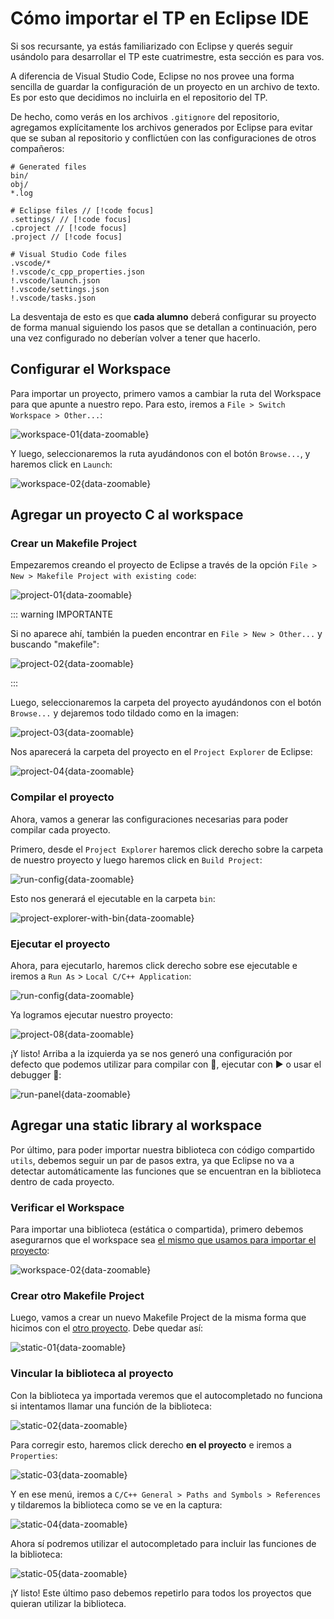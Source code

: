# Cómo importar el TP en Eclipse IDE

Si sos recursante, ya estás familiarizado con Eclipse y querés seguir usándolo
para desarrollar el TP este cuatrimestre, esta sección es para vos.

A diferencia de Visual Studio Code, Eclipse no nos provee una forma sencilla de
guardar la configuración de un proyecto en un archivo de texto. Es por esto que
decidimos no incluirla en el repositorio del TP.

De hecho, como verás en los archivos `.gitignore` del repositorio, agregamos
explícitamente los archivos generados por Eclipse para evitar que se suban al
repositorio y conflictúen con las configuraciones de otros compañeros:

```txt:line-numbers
# Generated files
bin/
obj/
*.log

# Eclipse files // [!code focus]
.settings/ // [!code focus]
.cproject // [!code focus]
.project // [!code focus]

# Visual Studio Code files
.vscode/*
!.vscode/c_cpp_properties.json
!.vscode/launch.json
!.vscode/settings.json
!.vscode/tasks.json
```

La desventaja de esto es que **cada alumno** deberá configurar su proyecto de
forma manual siguiendo los pasos que se detallan a continuación, pero una vez
configurado no deberían volver a tener que hacerlo.

## Configurar el Workspace

Para importar un proyecto, primero vamos a cambiar la ruta del Workspace para
que apunte a nuestro repo. Para esto, iremos a
`File > Switch Workspace > Other...`:

![workspace-01](/img/guias/herramientas/eclipse/switch-workspace.png){data-zoomable}

Y luego, seleccionaremos la ruta ayudándonos con el botón `Browse...`, y haremos
click en `Launch`:

![workspace-02](/img/guias/herramientas/eclipse/select-workspace-folder.png){data-zoomable}

## Agregar un proyecto C al workspace

### Crear un Makefile Project

Empezaremos creando el proyecto de Eclipse a través de la opción
`File > New > Makefile Project with existing code`:

![project-01](/img/guias/herramientas/eclipse/file-new-makefile-project.png){data-zoomable}

::: warning IMPORTANTE

Si no aparece ahí, también la pueden encontrar en
`File > New > Other...` y buscando "makefile":

![project-02](/img/guias/herramientas/eclipse/select-a-wizard.png){data-zoomable}

:::

Luego, seleccionaremos la carpeta del proyecto ayudándonos con el botón
`Browse...` y dejaremos todo tildado como en la imagen:

![project-03](/img/guias/herramientas/eclipse/import-existing-code.png){data-zoomable}

Nos aparecerá la carpeta del proyecto en el `Project Explorer` de Eclipse:

![project-04](/img/guias/herramientas/eclipse/project-explorer.png){data-zoomable}

### Compilar el proyecto

Ahora, vamos a generar las configuraciones necesarias para poder compilar
cada proyecto.

Primero, desde el `Project Explorer` haremos click derecho sobre la carpeta de
nuestro proyecto y luego haremos click en `Build Project`:

![run-config](/img/guias/herramientas/eclipse/build-project.png){data-zoomable}

Esto nos generará el ejecutable en la carpeta `bin`:

![project-explorer-with-bin](/img/guias/herramientas/eclipse/project-explorer-with-bin.png){data-zoomable}

### Ejecutar el proyecto

Ahora, para ejecutarlo, haremos click derecho sobre ese ejecutable e iremos a
`Run As` > `Local C/C++ Application`:

![run-config](/img/guias/herramientas/eclipse/run-as-local-c-cpp-application.png){data-zoomable}

 Ya logramos ejecutar nuestro proyecto:

![project-08](/img/guias/herramientas/eclipse/run-console.png){data-zoomable}

¡Y listo! Arriba a la izquierda ya se nos generó una configuración por defecto
que podemos utilizar para compilar con :hammer:, ejecutar con :arrow_forward: o
usar el debugger :bug::

![run-panel](/img/guias/herramientas/eclipse/run-panel.png){data-zoomable}

## Agregar una static library al workspace

Por último, para poder importar nuestra biblioteca con código compartido
`utils`, debemos seguir un par de pasos extra, ya que Eclipse no va a detectar
automáticamente las funciones que se encuentran en la biblioteca dentro de
cada proyecto.

### Verificar el Workspace

Para importar una biblioteca (estática o compartida), primero debemos
asegurarnos que el workspace sea
[el mismo que usamos para importar el proyecto](#configurar-el-workspace):

![workspace-02](/img/guias/herramientas/eclipse/select-workspace-folder.png){data-zoomable}

### Crear otro Makefile Project

Luego, vamos a crear un nuevo Makefile Project de la misma forma que hicimos con
el [otro proyecto](#crear-un-makefile-project). Debe quedar así:

![static-01](/img/guias/herramientas/eclipse/project-explorer-with-utils.png){data-zoomable}

### Vincular la biblioteca al proyecto

Con la biblioteca ya importada veremos que el autocompletado no funciona si
intentamos llamar una función de la biblioteca:

![static-02](/img/guias/herramientas/eclipse/hello-world-not-working.png){data-zoomable}

Para corregir esto, haremos click derecho **en el proyecto** e iremos a
`Properties`:

![static-03](/img/guias/herramientas/eclipse/properties.png){data-zoomable}

Y en ese menú, iremos a `C/C++ General > Paths and Symbols > References` y
tildaremos la biblioteca como se ve en la captura:

![static-04](/img/guias/herramientas/eclipse/paths-and-symbols-references.png){data-zoomable}

Ahora sí podremos utilizar el autocompletado para incluir las funciones de la
biblioteca:

![static-05](/img/guias/herramientas/eclipse/hello-world-working.png){data-zoomable}

¡Y listo! Este último paso debemos repetirlo para todos los proyectos que
quieran utilizar la biblioteca.
